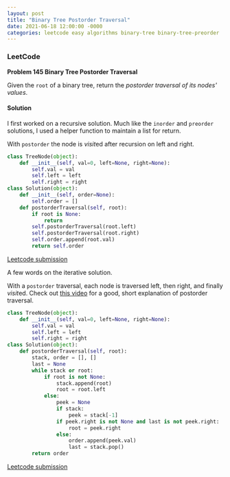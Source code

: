 ```yaml
---
layout: post
title: "Binary Tree Postorder Traversal"
date: 2021-06-18 12:00:00 -0000
categories: leetcode easy algorithms binary-tree binary-tree-preorder 
---
```


### LeetCode

**Problem 145 Binary Tree Postorder Traversal**

Given the `root` of a binary tree, return the *postorder traversal of its nodes' values*.

#### Solution

I first worked on a recursive solution. Much like the `inorder` and `preorder` solutions, I used a helper function to maintain a list for return.

With `postorder` the node is *visit*ed after recursion on left and right.

```python
class TreeNode(object):
    def __init__(self, val=0, left=None, right=None):
        self.val = val
        self.left = left
        self.right = right
class Solution(object):
    def __init__(self, order=None):
        self.order = []
    def postorderTraversal(self, root):
        if root is None:
            return
        self.postorderTraversal(root.left)
        self.postorderTraversal(root.right)
        self.order.append(root.val)
        return self.order
```

[Leetcode submission](https://leetcode.com/submissions/detail/512232787/)

A few words on the iterative solution.

With a `postorder` traversal, each node is traversed left, then right, and finally *visit*ed. Check out [this video](https://www.youtube.com/watch?v=4zVdfkpcT6U) for a good, short explanation of postorder traversal.

```python
class TreeNode(object):
    def __init__(self, val=0, left=None, right=None):
        self.val = val
        self.left = left
        self.right = right
class Solution(object):
    def postorderTraversal(self, root):
        stack, order = [], []
        last = None
        while stack or root:
            if root is not None:
                stack.append(root)
                root = root.left
            else:
                peek = None
                if stack:
                    peek = stack[-1]
                if peek.right is not None and last is not peek.right:
                    root = peek.right
                else:
                    order.append(peek.val)
                    last = stack.pop()
        return order
```
[Leetcode submission](https://leetcode.com/submissions/detail/512239113/)


